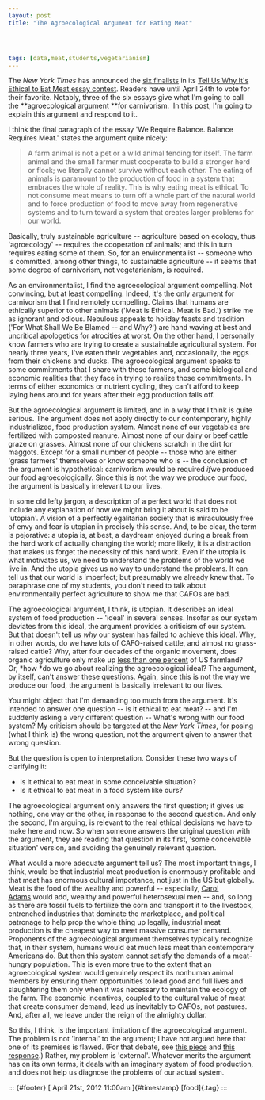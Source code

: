 ```yaml
---
layout: post
title: "The Agroecological Argument for Eating Meat"




tags: [data,meat,students,vegetarianism]
---
```



The *New York Times* has announced the [six finalists](http://www.nytimes.com/interactive/2012/04/20/magazine/ethics-eating-meat.html) in its [Tell Us Why It's Ethical to Eat Meat essay contest](http://www.nytimes.com/2012/03/25/magazine/tell-us-why-its-ethical-to-eat-meat-a-contest.html?_r=1). Readers have until April 24th to vote for their favorite. Notably, three of the six essays give what I'm going to call the **agroecological argument **for carnivorism.  In this post, I'm going to explain this argument and respond to it.  

I think the final paragraph of the essay 'We Require Balance. Balance Requires Meat.' states the argument quite nicely:

> A farm animal is not a pet or a wild animal fending for itself. The farm animal and the small farmer must cooperate to build a stronger herd or flock; we literally cannot survive without each other. The eating of animals is paramount to the production of food in a system that embraces the whole of reality. This is why eating meat is ethical. To not consume meat means to turn off a whole part of the natural world and to force production of food to move away from regenerative systems and to turn toward a system that creates larger problems for our world.

Basically, truly sustainable agriculture -- agriculture based on ecology, thus \'agroecology' -- requires the cooperation of animals; and this in turn requires eating some of them. So, for an environmentalist -- someone who is committed, among other things, to sustainable agriculture -- it seems that some degree of carnivorism, not vegetarianism, is required.

As an environmentalist, I find the agroecological argument compelling. Not convincing, but at least compelling. Indeed, it's the only argument for carnivorism that I find remotely compelling. Claims that humans are ethically superior to other animals (\'Meat is Ethical. Meat is Bad.') strike me as ignorant and odious. Nebulous appeals to holiday feasts and tradition (\'For What Shall We Be Blamed -- and Why?') are hand waving at best and uncritical apologetics for atrocities at worst. On the other hand, I personally know farmers who are trying to create a sustainable agricultural system. For nearly three years, I've eaten their vegetables and, occasionally, the eggs from their chickens and ducks. The agroecological argument speaks to some commitments that I share with these farmers, and some biological and economic realities that they face in trying to realize those commitments. In terms of either economics or nutrient cycling, they can't afford to keep laying hens around for years after their egg production falls off.

But the agroecological argument is limited, and in a way that I think is quite serious. The argument does not apply directly to our contemporary, highly industrialized, food production system. Almost none of our vegetables are fertilized with composted manure. Almost none of our dairy or beef cattle graze on grasses. Almost none of our chickens scratch in the dirt for maggots. Except for a small number of people -- those who are either \'grass farmers' themselves or know someone who is -- the conclusion of the argument is hypothetical: carnivorism would be required *if*we produced our food agroecologically. Since this is not the way we produce our food, the argument is basically irrelevant to our lives.

In some old lefty jargon, a description of a perfect world that does not include any explanation of how we might bring it about is said to be \'utopian'. A vision of a perfectly egalitarian society that is miraculously free of envy and fear is utopian in precisely this sense. And, to be clear, the term is pejorative: a utopia is, at best, a daydream enjoyed during a break from the hard work of actually changing the world; more likely, it is a distraction that makes us forget the necessity of this hard work. Even if the utopia is what motivates us, we need to understand the problems of the world we live in. And the utopia gives us no way to understand the problems. It can tell us that our world is imperfect; but presumably we already knew that. To paraphrase one of my students, you don't need to talk about environmentally perfect agriculture to show me that CAFOs are bad.

The agroecological argument, I think, is utopian. It describes an ideal system of food production -- \'ideal' in several senses. Insofar as our system deviates from this ideal, the argument provides a criticism of our system. But that doesn't tell us *why* our system has failed to achieve this ideal. Why, in other words, do we have lots of CAFO-raised cattle, and almost no grass-raised cattle? Why, after four decades of the organic movement, does organic agriculture only make up [less than one percent](http://www.ers.usda.gov/Data/Organic/) of US farmland? Or, *how *do we go about realizing the agroecological ideal? The argument, by itself, can't answer these questions. Again, since this is not the way we produce our food, the argument is basically irrelevant to our lives.

You might object that I'm demanding too much from the argument. It's intended to answer one question -- Is it ethical to eat meat? -- and I'm suddenly asking a very different question -- What's wrong with our food system? My criticism should be targeted at the *New York Times*, for posing (what I think is) the wrong question, not the argument given to answer that wrong question.

But the question is open to interpretation. Consider these two ways of clarifying it:

-   Is it ethical to eat meat in some conceivable situation?
-   Is it ethical to eat meat in a food system like ours?

The agroecological argument only answers the first question; it gives us nothing, one way or the other, in response to the second question. And only the second, I'm arguing, is relevant to the real ethical decisions we have to make here and now. So when someone answers the original question with the argument, they are reading that question in its first, \'some conceivable situation' version, and avoiding the genuinely relevant question.

What would a more adequate argument tell us? The most important things, I think, would be that industrial meat production is enormously profitable and that meat has enormous cultural importance, not just in the US but globally. Meat is the food of the wealthy and powerful -- especially, [Carol Adams](http://www.caroljadams.com/book_pron.html) would add, wealthy and powerful heterosexual men -- and, so long as there are fossil fuels to fertilize the corn and transport it to the livestock, entrenched industries that dominate the marketplace, and political patronage to help prop the whole thing up legally, industrial meat production is the cheapest way to meet massive consumer demand. Proponents of the agroecological argument themselves typically recognize that, in their system, humans would eat much less meat than contemporary Americans do. But then this system cannot satisfy the demands of a meat-hungry population. This is even more true to the extent that an agroecological system would genuinely respect its nonhuman animal members by ensuring them opportunities to lead good and full lives and slaughtering them only when it was necessary to maintain the ecology of the farm. The economic incentives, coupled to the cultural value of meat that create consumer demand, lead us inevitably to CAFOs, not pastures. And, after all, we leave under the reign of the almighty dollar.

So this, I think, is the important limitation of the agroecological argument. The problem is not \'internal' to the argument; I have not argued here that one of its premises is flawed. (For that debate, see [this piece](http://www.nytimes.com/2012/04/13/opinion/the-myth-of-sustainable-meat.html) and [this response](http://grist.org/sustainable-farming/farmer-responds-to-the-new-york-times-re-sustainable-meat/).) Rather, my problem is \'external'. Whatever merits the argument has on its own terms, it deals with an imaginary system of food production, and does not help us diagnose the problems of our actual system. 

::: {#footer}
[ April 21st, 2012 11:00am ]{#timestamp} [food]{.tag}
:::





